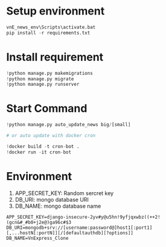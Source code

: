 # Setup environment
```python
vnE_news_env\Scripts\activate.bat
pip install -r requirements.txt

```
# Install requirement
```python
!python manage.py makemigrations 
!python manage.py migrate 
!python manage.py runserver

```

# Start Command
```python
!python manage.py auto_update_news big/[small]

# or auto update with docker cron

!docker build -t cron-bot .
!docker run -it cron-bot

```


# Environment
1. APP_SECRET_KEY: Random sercret key
2. DB_URI: mongo database URI
3. DB_NAME: mongo database name

```
APP_SECRET_KEY=django-insecure-2yv#y@u5hn!9yfjqxwbz((++2!(gcn&#_#b0+j2e@)ga96c#$3
DB_URI=mongodb+srv://[username:password@]host1[:port1][,...hostN[:portN]][/[defaultauthdb][?options]]
DB_NAME=VnExpress_Clone
```